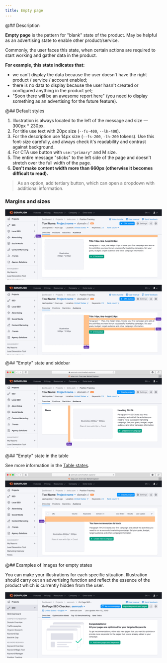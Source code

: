 ```yaml
---
title: Empty page
---
```


@## Description

**Empty page** is the pattern for "blank" state of the product. May be helpful as an advertising state to enable other product/service.

Commonly, the user faces this state, when certain actions are required to start working and gather data in the product.

**For example, this state indicates that:**

- we can't display the data because the user doesn't have the right product / service / account enabled;
- there is no data to display because the user hasn't created or configured anything in the product yet;
- "Soon there will be an awesome report here" (you need to display something as an advertising for the future feature).

@## Default styles

1. Illustration is always located to the left of the message and size — 300px * 230px.
2. For title use text with 20px size (`--fs-400`, `--lh-400`).
3. For the description use 14px size (`--fs-200`, `-lh-200` tokens). Use this font-size carefully, and always check it's readability and contrast against background.
4. For CTA use button with `use:"primary"` and M size.
5. The entire message "sticks" to the left side of the page and doesn't stretch over the full width of the page.
6. **Don't make content width more than 660px (otherwise it becomes difficult to read).**

> As an option, add tertiary button, which can open a dropdown with additional information.

### Margins and sizes

![](static/empty-page-1.png)

![](static/empty-page-2.png)

@## "Empty" state and sidebar

![](static/empty-page-3.png)

@## "Empty" state in the table

See more information in the [Table states](/table-group/table-states/#empty_table/).

![](static/empty-page-4.png)

@## Examples of images for empty states

You can make your illustrations for each specific situation. Illustration should carry out an advertising function and reflect the essence of the product which is currently hidden from the user.

![](static/example-1.png)
